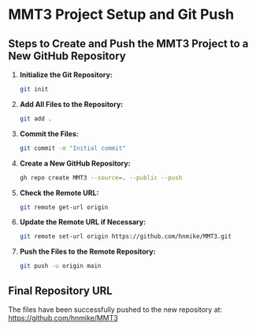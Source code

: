 # MMT3 Project Setup and Git Push

## Steps to Create and Push the MMT3 Project to a New GitHub Repository

1. **Initialize the Git Repository:**
   ```sh
   git init
   ```

2. **Add All Files to the Repository:**
   ```sh
   git add .
   ```

3. **Commit the Files:**
   ```sh
   git commit -m "Initial commit"
   ```

4. **Create a New GitHub Repository:**
   ```sh
   gh repo create MMT3 --source=. --public --push
   ```

5. **Check the Remote URL:**
   ```sh
   git remote get-url origin
   ```

6. **Update the Remote URL if Necessary:**
   ```sh
   git remote set-url origin https://github.com/hnmike/MMT3.git
   ```

7. **Push the Files to the Remote Repository:**
   ```sh
   git push -u origin main
   ```

## Final Repository URL
The files have been successfully pushed to the new repository at:
https://github.com/hnmike/MMT3
